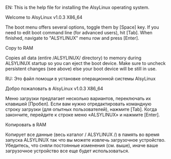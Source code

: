 EN: This is the help file for installing the AlsyLinux operating system.

Welcome to AlsyLinux v1.0.3 X86_64

 The boot menu offers several options, toggle them by [Space] key.
 If you need to edit boot command line (for advanced users), hit [Tab].
 When finished, navigate to "ALSYLINUX" menu row and press [Enter].

 Copy to RAM

 Copies all data (entire /ALSYLINUX/ directory) to memory during ALSYLINUX startup
 so you can eject the boot device. Make sure to uncheck persistent changes
 (see above) else your boot device will be still in use.


RU: Это файл помощи в установке операционной системы AlsyLinux

Добро пожаловать в AlsyLinux v1.0.3 X86_64

  Меню загрузки предлагает несколько вариантов, переключать их клавишей [Пробел].
  Если вам нужно отредактировать командную строку загрузки (для опытных пользователей), нажмите [Tab].
  Когда закончите, перейдите к строке меню «ALSYLINUX» и нажмите [Enter].

  Копировать в RAM

  Копирует все данные (весь каталог / ALSYLINUX /) в память во время запуска ALSYLINUX
  так что вы можете извлечь загрузочное устройство. Убедитесь, что сняли постоянные изменения
  (см. выше), иначе ваше загрузочное устройство все еще будет использоваться.
